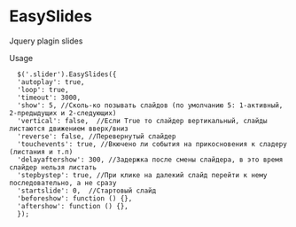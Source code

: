 # EasySlides
Jquery plagin slides

Usage

   
      $('.slider').EasySlides({
      'autoplay': true, 
      'loop': true,
      'timeout': 3000,
      'show': 5, //Сколь-ко позывать слайдов (по умолчанию 5: 1-активный, 2-предыдущих и 2-следующих)
      'vertical': false,  //Если True то слайдер вертикальный, слайды листаются движением вверх/вниз
      'reverse': false, //Перевернутый слайдер
      'touchevents': true, //Вкючено ли события на прикосновения к сладеру (листания и т.п) 
      'delayaftershow': 300, //Задержка после смены слайдера, в это время слайдер нельзя листать
      'stepbystep': true, //При клике на далекий слайд перейти к нему последовательно, а не сразу
      'startslide': 0,  //Стартовый слайд 
      'beforeshow': function () {},
      'aftershow': function () {},      
      });


